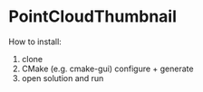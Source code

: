 # PointCloudThumbnail

How to install:

1. clone
2. CMake (e.g. cmake-gui) configure + generate
3. open solution and run
